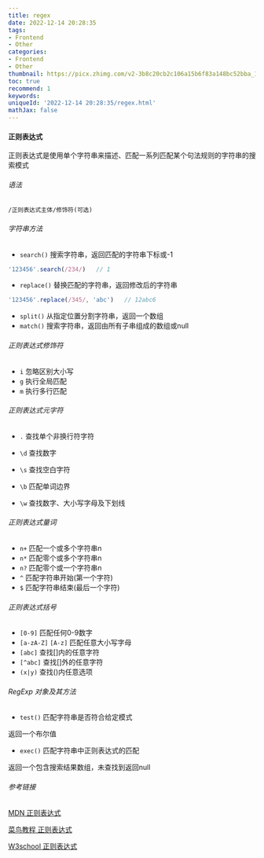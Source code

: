 ```yaml
---
title: regex
date: 2022-12-14 20:28:35
tags:
- Frontend
- Other
categories:
- Frontend
- Other
thumbnail: https://picx.zhimg.com/v2-3b8c20cb2c106a15b6f83a148bc52bba_1440w.jpg
toc: true
recommend: 1
keywords: 
uniqueId: '2022-12-14 20:28:35/regex.html'
mathJax: false
---
```


#### 正则表达式

正则表达式是使用单个字符串来描述、匹配一系列匹配某个句法规则的字符串的搜索模式

###### 语法

`/正则表达式主体/修饰符(可选)`

###### 字符串方法

* `search()`    搜索字符串，返回匹配的字符串下标或-1

```js
'123456'.search(/234/)   // 1
```

* `replace()`    替换匹配的字符串，返回修改后的字符串

```js
'123456'.replace(/345/, 'abc')   // 12abc6
```

* `split()`    从指定位置分割字符串，返回一个数组
* `match()`  搜索字符串，返回由所有子串组成的数组或null

###### 正则表达式修饰符

* `i`    忽略区别大小写
* `g`    执行全局匹配
* `m`    执行多行匹配

###### 正则表达式元字符

* `.`    查找单个非换行符字符

* `\d`    查找数字
* `\s`     查找空白字符
* `\b`    匹配单词边界
* `\w`    查找数字、大小写字母及下划线

###### 正则表达式量词

* `n+`   匹配一个或多个字符串n
* `n*`    匹配零个或多个字符串n
* `n?`    匹配零个或一个字符串n
* `^`     匹配字符串开始(第一个字符)
* `$`     匹配字符串结束(最后一个字符)

###### 正则表达式括号

* `[0-9]`     匹配任何0-9数字
* `[a-zA-Z]`  `[A-z]`   匹配任意大小写字母
* `[abc]`    查找[]内的任意字符
* `[^abc]`   查找[]外的任意字符
* `(x|y)`    查找()内任意选项

###### RegExp 对象及其方法

* `test()`    匹配字符串是否符合给定模式

返回一个布尔值

* `exec()`    匹配字符串中正则表达式的匹配

返回一个包含搜索结果数组，未查找到返回null

###### 参考链接

[MDN 正则表达式](https://developer.mozilla.org/zh-CN/docs/Web/JavaScript/Guide/Regular_Expressions)

[菜鸟教程 正则表达式](https://www.runoob.com/js/js-regexp.html)

[W3school 正则表达式](https://www.w3school.com.cn/js/js_regexp.asp)
